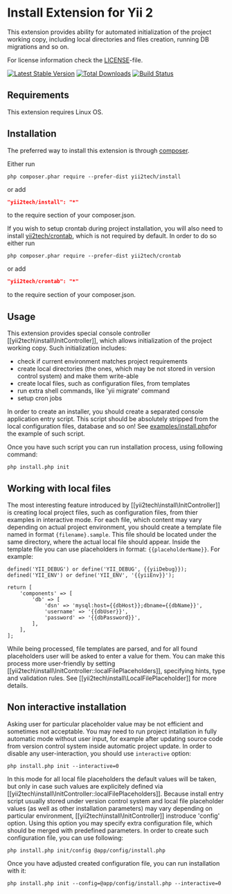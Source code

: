 Install Extension for Yii 2
===========================

This extension provides ability for automated initialization of the project working copy, including local directories and
files creation, running DB migrations and so on.

For license information check the [LICENSE](LICENSE.md)-file.

[![Latest Stable Version](https://poser.pugx.org/yii2tech/install/v/stable.png)](https://packagist.org/packages/yii2tech/install)
[![Total Downloads](https://poser.pugx.org/yii2tech/install/downloads.png)](https://packagist.org/packages/yii2tech/install)
[![Build Status](https://travis-ci.org/yii2tech/install.svg?branch=master)](https://travis-ci.org/yii2tech/install)


Requirements
------------

This extension requires Linux OS.


Installation
------------

The preferred way to install this extension is through [composer](http://getcomposer.org/download/).

Either run

```
php composer.phar require --prefer-dist yii2tech/install
```

or add

```json
"yii2tech/install": "*"
```

to the require section of your composer.json.

If you wish to setup crontab during project installation, you will also need to install [yii2tech/crontab](https://github.com/yii2tech/crontab),
which is not required by default. In order to do so either run

```
php composer.phar require --prefer-dist yii2tech/crontab
```

or add

```json
"yii2tech/crontab": "*"
```

to the require section of your composer.json.


Usage
-----

This extension provides special console controller [[yii2tech\install\InitController]], which allows initialization of the
project working copy. Such initialization includes:
 - check if current environment matches project requirements
 - create local directories (the ones, which may be not stored in version control system) and make them write-able
 - create local files, such as configuration files, from templates
 - run extra shell commands, like 'yii migrate' command
 - setup cron jobs

In order to create an installer, you should create a separated console application entry script. This script should
be absolutely stripped from the local configuration files, database and so on!
See [examples/install.php](examples/install.php) for the example of such script.

Once you have such script you can run installation process, using following command:

```
php install.php init
```


## Working with local files <span id="working-with-local-files"></span>

The most interesting feature introduced by [[yii2tech\install\InitController]] is creating local project files, such as
configuration files, from thier examples in interactive mode.
For each file, which content may vary depending on actual project environment, you should create a template file named in
format `{filename}.sample`. This file should be located under the same directory, where the actual local file should appear.
Inside the template file you can use placeholders in format: `{{placeholderName}}`. For example:

```
defined('YII_DEBUG') or define('YII_DEBUG', {{yiiDebug}});
defined('YII_ENV') or define('YII_ENV', '{{yiiEnv}}'); 

return [
    'components' => [
        'db' => [
            'dsn' => 'mysql:host={{dbHost}};dbname={{dbName}}',
            'username' => '{{dbUser}}',
            'password' => '{{dbPassword}}',
        ],
    ],
];
```

While being processed, file templates are parsed, and for all found placeholders user will be asked to enter a value for them.
You can make this process more user-friendly by setting [[yii2tech\install\InitController::localFilePlaceholders]], specifying
hints, type and validation rules. See [[yii2tech\install\LocalFilePlaceholder]] for more details.


## Non interactive installation <span id="non-interactive-installation"></span>

Asking user for particular placeholder value may be not efficient and sometimes not acceptable. You may need to run
project intallation in fully automatic mode without user input, for example after updating source code from version
control system inside automatic project update.
In order to disable any user-interaction, you should use `interactive` option:

```
php install.php init --interactive=0
```

In this mode for all local file placeholders the default values will be taken, but only in case such values are explicitely
defined via [[yii2tech\install\InitController::localFilePlaceholders]]. Because install entry script usually stored under
version control system and local file placeholder values (as well as other installation parameters) may vary depending
on particular environment, [[yii2tech\install\InitController]] instroduce 'config' option. Using this option you may
specify extra configuration file, which should be merged with predefined parameters.
In order to create such configuration file, you can use following:

```
php install.php init/config @app/config/install.php
```

Once you have adjusted created configuration file, you can run installation with it:

```
php install.php init --config=@app/config/install.php --interactive=0
```
